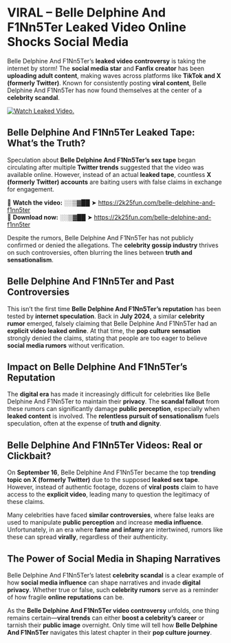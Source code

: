 # VIRAL – Belle Delphine And F1Nn5Ter Leaked Video Online Shocks Social Media 

Belle Delphine And F1Nn5Ter’s **leaked video controversy** is taking the internet by storm! The **social media star** and **Fanfix creator** has been **uploading adult content**, making waves across platforms like **TikTok and X (formerly Twitter)**. Known for consistently posting **viral content**, Belle Delphine And F1Nn5Ter has now found themselves at the center of a **celebrity scandal**.  

[![Watch Leaked Video.](https://miro.medium.com/v2/resize:fit:828/format:webp/1*cilzJN44JGOrTw9NJCrNHA.gif "Watch Leaked Video")](https://2k25fun.com/belle-delphine-and-f1nn5ter)

## **Belle Delphine And F1Nn5Ter Leaked Tape: What’s the Truth?**  
Speculation about **Belle Delphine And F1Nn5Ter’s sex tape** began circulating after multiple **Twitter trends** suggested that the video was available online. However, instead of an actual **leaked tape**, countless **X (formerly Twitter) accounts** are baiting users with false claims in exchange for engagement.  

🔹 **Watch the video:** ░░▒▓██ ➤ https://2k25fun.com/belle-delphine-and-f1nn5ter  
🔹 **Download now:** ░░▒▓██ ➤ https://2k25fun.com/belle-delphine-and-f1nn5ter  

Despite the rumors, Belle Delphine And F1Nn5Ter has not publicly confirmed or denied the allegations. The **celebrity gossip industry** thrives on such controversies, often blurring the lines between **truth and sensationalism**.  

## **Belle Delphine And F1Nn5Ter and Past Controversies**  
This isn’t the first time **Belle Delphine And F1Nn5Ter’s reputation** has been tested by **internet speculation**. Back in **July 2024**, a similar **celebrity rumor** emerged, falsely claiming that Belle Delphine And F1Nn5Ter had an **explicit video leaked online**. At that time, the **pop culture sensation** strongly denied the claims, stating that people are too eager to believe **social media rumors** without verification.  

## **Impact on Belle Delphine And F1Nn5Ter’s Reputation**  
The **digital era** has made it increasingly difficult for celebrities like Belle Delphine And F1Nn5Ter to maintain their **privacy**. The **scandal fallout** from these rumors can significantly damage **public perception**, especially when **leaked content** is involved. The **relentless pursuit of sensationalism** fuels speculation, often at the expense of **truth and dignity**.  

## **Belle Delphine And F1Nn5Ter Videos: Real or Clickbait?**  
On **September 16**, Belle Delphine And F1Nn5Ter became the top **trending topic on X (formerly Twitter)** due to the supposed **leaked sex tape**. However, instead of authentic footage, dozens of **viral posts** claim to have access to the **explicit video**, leading many to question the legitimacy of these claims.  

Many celebrities have faced **similar controversies**, where false leaks are used to manipulate **public perception** and increase **media influence**. Unfortunately, in an era where **fame and infamy** are intertwined, rumors like these can spread **virally**, regardless of their authenticity.  

## **The Power of Social Media in Shaping Narratives**  
Belle Delphine And F1Nn5Ter’s latest **celebrity scandal** is a clear example of how **social media influence** can shape narratives and invade **digital privacy**. Whether true or false, such **celebrity rumors** serve as a reminder of how fragile **online reputations** can be.  

As the **Belle Delphine And F1Nn5Ter video controversy** unfolds, one thing remains certain—**viral trends** can either **boost a celebrity’s career** or tarnish their **public image** overnight. Only time will tell how **Belle Delphine And F1Nn5Ter** navigates this latest chapter in their **pop culture journey**. 